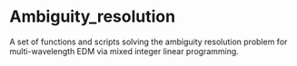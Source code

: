 # Ambiguity_resolution
A set of functions and scripts solving the ambiguity resolution problem for multi-wavelength EDM via mixed integer linear programming.
